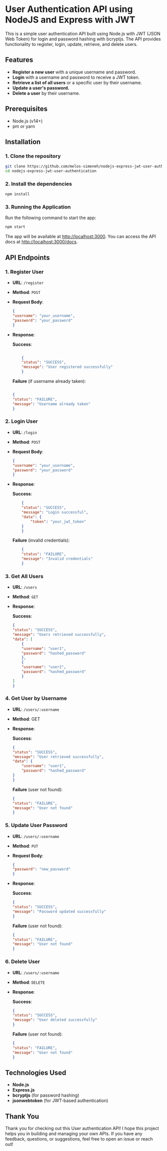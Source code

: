 # User Authentication API using NodeJS and Express with JWT

This is a simple user authentication API built using Node.js with JWT (JSON Web Token) for login and password hashing with bcryptjs. The API provides functionality to register, login, update, retrieve, and delete users.

## Features

- **Register a new user** with a unique username and password.
- **Login** with a username and password to receive a JWT token.
- **Retrieve a list of all users** or a specific user by their username.
- **Update a user's password.**
- **Delete a user** by their username.

## Prerequisites

- Node.js (v14+)
- pm or yarn

## Installation

### 1. Clone the repository

```bash
git clone https://github.com/melos-simeneh/nodejs-express-jwt-user-authentication.git
cd nodejs-express-jwt-user-authentication
```

### 2. Install the dependencies

```bash
npm install
```

### 3. Running the Application

Run the following command to start the app:

```bash
npm start
```

The app will be available at [http://localhost:3000](http://localhost:3000). You can access the API docs at [http://localhost:3000/docs](http://localhost:3000/docs).

## API Endpoints

### 1. Register User

- **URL**: `/register`
- **Method**: `POST`
- **Request Body**:

    ```json
    {
    "username": "your_username",
    "password": "your_password"
    }
    ```

- **Response**:

    **Success**:

    ```json

        {
        "status": "SUCCESS",
        "message": "User registered successfully"
        }
    ```

    **Failure** (if username already taken):

    ```json

    {
    "status": "FAILURE",
    "message": "Username already taken"
    }
    ```

### 2. Login User

- **URL**: `/login`
- **Method**: `POST`
- **Request Body**:

    ```json
    {
    "username": "your_username",
    "password": "your_password"
    }
    ```

- **Response**:

    **Success**:

    ```json
        {
        "status": "SUCCESS",
        "message": "Login successful",
        "data": {
            "token": "your_jwt_token"
        }
        }
    ```

    **Failure** (invalid credentials):

    ```json
        {
        "status": "FAILURE",
        "message": "Invalid credentials"
        }
    ```

### 3. Get All Users

- **URL**: `/users`
- **Method**: `GET`
- **Response**:

    **Success**:

    ```json
    {
    "status": "SUCCESS",
    "message": "Users retrieved successfully",
    "data": [
        {
        "username": "user1",
        "password": "hashed_password"
        },
        {
        "username": "user2",
        "password": "hashed_password"
        }
    ]
    }
    ```

### 4. Get User by Username

- **URL**: `/users/:username`
- **Method**: GET
- **Response**:

    **Success**:

    ```json
    {
    "status": "SUCCESS",
    "message": "User retrieved successfully",
    "data": {
        "username": "user1",
        "password": "hashed_password"
    }
    }
    ```

    **Failure** (user not found):

    ```json
    {
    "status": "FAILURE",
    "message": "User not found"
    }
    ```

### 5. Update User Password

- **URL**: `/users/:username`
- **Method**: `PUT`
- **Request Body**:

    ```json
    {
    "password": "new_password"
    }
    ```

- **Response**:

    **Success**:

    ```json
    {
    "status": "SUCCESS",
    "message": "Password updated successfully"
    }
    ```

    **Failure** (user not found):

    ```json
    {
    "status": "FAILURE",
    "message": "User not found"
    }
    ```

### 6. Delete User

- **URL**: `/users/:username`
- **Method**: `DELETE`
- **Response**:

    **Success**:

    ```json
    {
    "status": "SUCCESS",
    "message": "User deleted successfully"
    }
    ```

    **Failure** (user not found):

    ```json
    {
    "status": "FAILURE",
    "message": "User not found"
    }
    ```

## Technologies Used

- **Node.js**
- **Express.js**
- **bcryptjs** (for password hashing)
- **jsonwebtoken** (for JWT-based authentication)

## Thank You

Thank you for checking out this User authentication API! I hope this project helps you in building and managing your own APIs. If you have any feedback, questions, or suggestions, feel free to open an issue or reach out!
